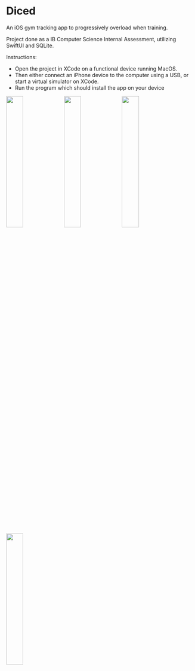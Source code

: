 # Diced
An iOS gym tracking app to progressively overload when training.

Project done as a IB Computer Science Internal Assessment, utilizing SwiftUI and SQLite.

Instructions:
- Open the project in XCode on a functional device running MacOS. 
- Then either connect an iPhone device to the computer using a USB, or start a virtual simulator on XCode. 
- Run the program which should install the app on your device	

<img src="https://user-images.githubusercontent.com/44971425/188290773-7b70b948-819d-45a7-af1c-3759cbbeb65d.jpg" width=30%>
<img src="https://user-images.githubusercontent.com/44971425/188290774-c3d4975d-31aa-423c-8994-60b19af4bc0c.jpg" width=30%>
<img src="https://user-images.githubusercontent.com/44971425/188290776-5640d06c-5531-43e6-88bc-65f49568a0b2.jpg" width=30%>
<img src="https://user-images.githubusercontent.com/44971425/188290777-63d4238d-aacf-45f5-9252-12c7d071c785.jpg" width=30%>
